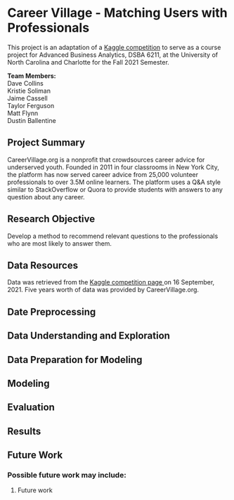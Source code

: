 # Career Village - Matching Users with Professionals
This project is an adaptation of a <a href="https://www.kaggle.com/c/data-science-for-good-careervillage">Kaggle competition</a> to serve as a course project for Advanced Business Analytics, DSBA 6211, at the University of North Carolina and Charlotte for the Fall 2021 Semester. 

<b>Team Members:</b> <br>
Dave Collins <br>
Kristie Soliman <br>
Jaime Cassell <br>
Taylor Ferguson <br>
Matt Flynn <br>
Dustin Ballentine <br>

<h2> Project Summary </h2>
CareerVillage.org is a nonprofit that crowdsources career advice for underserved youth. Founded in 2011 in four classrooms in New York City, the platform has now served career advice from 25,000 volunteer professionals to over 3.5M online learners. The platform uses a Q&A style similar to StackOverflow or Quora to provide students with answers to any question about any career. 
<h2> Research Objective </h2>
Develop a method to recommend relevant questions to the professionals who are most likely to answer them.
<h2> Data Resources </h2>
Data was retrieved from the <a href="https://www.kaggle.com/c/data-science-for-good-careervillage/overview"> Kaggle competition page </a> 
on 16 September, 2021. Five years worth of data was provided by CareerVillage.org.

<h2>Date Preprocessing </h2>
<h2>Data Understanding and Exploration </h2>
<h2>Data Preparation for Modeling </h2>
<h2>Modeling </h2>
<h2>Evaluation </h2>
<h2>Results </h2>
<h2>Future Work </h2>
<h3> Possible future work may include:</h3>
<ol>
  <li>Future work</li>
</ol>
